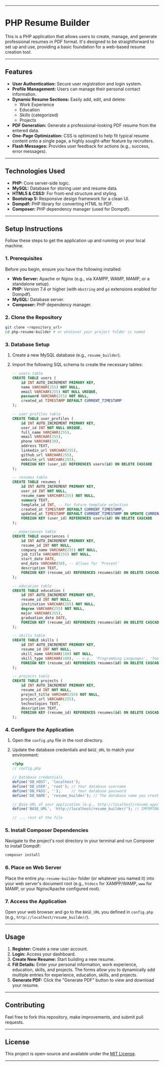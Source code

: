 -----

# PHP Resume Builder

This is a PHP application that allows users to create, manage, and generate professional resumes in PDF format. It's designed to be straightforward to set up and use, providing a basic foundation for a web-based resume creation tool.

-----

## Features

  * **User Authentication:** Secure user registration and login system.
  * **Profile Management:** Users can manage their personal contact information.
  * **Dynamic Resume Sections:** Easily add, edit, and delete:
      * Work Experience
      * Education
      * Skills (categorized)
      * Projects
  * **PDF Generation:** Generate a professional-looking PDF resume from the entered data.
  * **One-Page Optimization:** CSS is optimized to help fit typical resume content onto a single page, a highly sought-after feature by recruiters.
  * **Flash Messages:** Provides user feedback for actions (e.g., success, error messages).

-----

## Technologies Used

  * **PHP:** Core server-side logic.
  * **MySQL:** Database for storing user and resume data.
  * **HTML5 & CSS3:** For front-end structure and styling.
  * **Bootstrap 5:** Responsive design framework for a clean UI.
  * **Dompdf:** PHP library for converting HTML to PDF.
  * **Composer:** PHP dependency manager (used for Dompdf).

-----

## Setup Instructions

Follow these steps to get the application up and running on your local machine.

### 1\. Prerequisites

Before you begin, ensure you have the following installed:

  * **Web Server:** Apache or Nginx (e.g., via XAMPP, WAMP, MAMP, or a standalone setup).
  * **PHP:** Version 7.4 or higher (with `mbstring` and `gd` extensions enabled for Dompdf).
  * **MySQL:** Database server.
  * **Composer:** PHP dependency manager.

### 2\. Clone the Repository

```bash
git clone <repository_url>
cd php-resume-builder # or whatever your project folder is named
```

### 3\. Database Setup

1.  Create a new MySQL database (e.g., `resume_builder`).

2.  Import the following SQL schema to create the necessary tables:

    ```sql
    -- users table
    CREATE TABLE users (
        id INT AUTO_INCREMENT PRIMARY KEY,
        name VARCHAR(255) NOT NULL,
        email VARCHAR(255) NOT NULL UNIQUE,
        password VARCHAR(255) NOT NULL,
        created_at TIMESTAMP DEFAULT CURRENT_TIMESTAMP
    );

    -- user_profiles table
    CREATE TABLE user_profiles (
        id INT AUTO_INCREMENT PRIMARY KEY,
        user_id INT NOT NULL UNIQUE,
        full_name VARCHAR(255),
        email VARCHAR(255),
        phone VARCHAR(20),
        address TEXT,
        linkedin_url VARCHAR(255),
        github_url VARCHAR(255),
        website_url VARCHAR(255),
        FOREIGN KEY (user_id) REFERENCES users(id) ON DELETE CASCADE
    );

    -- resumes table
    CREATE TABLE resumes (
        id INT AUTO_INCREMENT PRIMARY KEY,
        user_id INT NOT NULL,
        resume_name VARCHAR(255) NOT NULL,
        summary TEXT,
        template_id INT, -- For future template selection
        created_at TIMESTAMP DEFAULT CURRENT_TIMESTAMP,
        updated_at TIMESTAMP DEFAULT CURRENT_TIMESTAMP ON UPDATE CURRENT_TIMESTAMP,
        FOREIGN KEY (user_id) REFERENCES users(id) ON DELETE CASCADE
    );

    -- experiences table
    CREATE TABLE experiences (
        id INT AUTO_INCREMENT PRIMARY KEY,
        resume_id INT NOT NULL,
        company_name VARCHAR(255) NOT NULL,
        job_title VARCHAR(255) NOT NULL,
        start_date DATE,
        end_date VARCHAR(50), -- Allows for 'Present'
        description TEXT,
        FOREIGN KEY (resume_id) REFERENCES resumes(id) ON DELETE CASCADE
    );

    -- education table
    CREATE TABLE education (
        id INT AUTO_INCREMENT PRIMARY KEY,
        resume_id INT NOT NULL,
        institution VARCHAR(255) NOT NULL,
        degree VARCHAR(255) NOT NULL,
        major VARCHAR(255),
        graduation_date DATE,
        FOREIGN KEY (resume_id) REFERENCES resumes(id) ON DELETE CASCADE
    );

    -- skills table
    CREATE TABLE skills (
        id INT AUTO_INCREMENT PRIMARY KEY,
        resume_id INT NOT NULL,
        skill_name VARCHAR(100) NOT NULL,
        skill_type VARCHAR(100), -- e.g., 'Programming Languages', 'Tools'
        FOREIGN KEY (resume_id) REFERENCES resumes(id) ON DELETE CASCADE
    );

    -- projects table
    CREATE TABLE projects (
        id INT AUTO_INCREMENT PRIMARY KEY,
        resume_id INT NOT NULL,
        project_title VARCHAR(255) NOT NULL,
        project_url VARCHAR(255),
        technologies TEXT,
        description TEXT,
        FOREIGN KEY (resume_id) REFERENCES resumes(id) ON DELETE CASCADE
    );
    ```

### 4\. Configure the Application

1.  Open the `config.php` file in the root directory.

2.  Update the database credentials and `BASE_URL` to match your environment:

    ```php
    <?php
    // config.php

    // Database credentials
    define('DB_HOST', 'localhost');
    define('DB_USER', 'root'); // Your database username
    define('DB_PASS', '');     // Your database password
    define('DB_NAME', 'resume_builder'); // The database name you created

    // Base URL of your application (e.g., http://localhost/resume_app/)
    define('BASE_URL', 'http://localhost/resume_builder/'); // IMPORTANT: Include trailing slash!

    // ... rest of the file
    ```

### 5\. Install Composer Dependencies

Navigate to the project's root directory in your terminal and run Composer to install Dompdf:

```bash
composer install
```

### 6\. Place on Web Server

Place the entire `php-resume-builder` folder (or whatever you named it) into your web server's document root (e.g., `htdocs` for XAMPP/WAMP, `www` for MAMP, or your Nginx/Apache configured root).

### 7\. Access the Application

Open your web browser and go to the `BASE_URL` you defined in `config.php` (e.g., `http://localhost/resume_builder/`).

-----

## Usage

1.  **Register:** Create a new user account.
2.  **Login:** Access your dashboard.
3.  **Create New Resume:** Start building a new resume.
4.  **Fill Details:** Enter your personal information, work experience, education, skills, and projects. The forms allow you to dynamically add multiple entries for experience, education, skills, and projects.
5.  **Generate PDF:** Click the "Generate PDF" button to view and download your resume.

-----

## Contributing

Feel free to fork this repository, make improvements, and submit pull requests.

-----

## License

This project is open-source and available under the [MIT License](LICENSE.md).

-----
